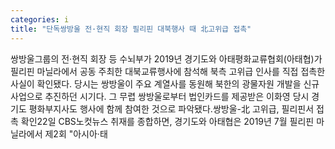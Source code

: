 ```yaml
---
categories: i
title: "단독쌍방울 전·현직 회장 필리핀 대북행사 때 北고위급 접촉"
---
```

쌍방울그룹의 전·현직 회장 등 수뇌부가 2019년 경기도와 아태평화교류협회(아태협)가 필리핀 마닐라에서 공동 주최한 대북교류행사에 참석해 북측 고위급 인사를 직접 접촉한 사실이 확인됐다. 당시는 쌍방울이 주요 계열사를 동원해 북한의 광물자원 개발을 신규 사업으로 추진하던 시기다. 그 무렵 쌍방울로부터 법인카드를 제공받은 이화영 당시 경기도 평화부지사도 행사에 함께 참여한 것으로 파악됐다.쌍방울-北 고위급, 필리핀서 접촉 확인22일 CBS노컷뉴스 취재를 종합하면, 경기도와 아태협은 2019년 7월 필리핀 마닐라에서 제2회 "아시아·태